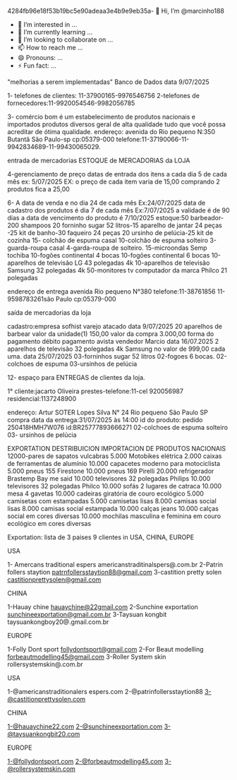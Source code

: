 4284fb96e18f53b19bc5e90adeaa3e4b9e9eb35a- 👋 Hi, I’m @marcinho188
- 👀 I’m interested in ...
- 🌱 I’m currently learning ...
- 💞️ I’m looking to collaborate on ...
- 📫 How to reach me ...
- 😄 Pronouns: ...
- ⚡ Fun fact: ...

<!---
marcinho188/marcinho188 is a ✨ special ✨ repository because its `README.md` (this file) appears on your GitHub profile.
You can click the Preview link to take a look at your changes.
---> "melhorias a serem implementadas" Banco de Dados data 9/07/2025

1- telefones de clientes: 11-37900165-9976546756
2-telefones de fornecedores:11-9920054546-9982056785

3- comércio bom é um estabelecimento de produtos nacionais e importados produtos diversos geral de alta qualidade tudo que você possa acreditar de ótima qualidade.
endereço: avenida do Rio pequeno N:350 Butantã São Paulo-sp cp:05379-000 telefone:11-37190066-11-9942834689-11-99430065029.

entrada de mercadorias ESTOQUE de MERCADORIAS da LOJA

4-gerenciamento de preço 
datas de entrada dos itens a cada dia 5 de cada mês ex: 5/07/2025 EX: o preço de cada item varia de 15,00 comprando 2 produtos fica a 25,00 

6- A data de venda e no dia 24 de cada mês Ex:24/07/2025 data de cadastro dos produtos é dia 7 de cada mês Ex:7/07/2025 a validade é de 90 dias a data de vencimento do produto é  7/10/2025 
estoque:50 barbeador-200 shampoos 20 forninho sugar 52 litros-15 aparelho de jantar 24 peças -25 kit de banho-30 faqueiro 24 peças 20 ursinho de pelúcia-25 kit de cozinha 15- colchão de espuma casal 10-colchão de espuma solteiro 3-guarda-roupa casal 4-garda-roupa de solteiro.
15-microondas Semp tochiba 
10-fogões continental 4 bocas
10-fogões continental 6 bocas 
10-aparelhos de televisão LG 43 polegadas 4k
10-aparelhos de televisão Samsung 32 polegadas 4k
50-monitores tv computador da marca Philco 21 polegadas 



endereço de entrega avenida Rio pequeno N°380 telefone:11-38761856 11-9598783261são Paulo cp:05379-000

saída de mercadorias da loja


cadastro:empresa sofhist varejo atacado
data 9/07/2025 20 aparelhos de barbear valor da unidade(1) 150,00
valor da compra 3.000,00
forma do pagamento débito pagamento avista vendedor Marcio
data 16/07.2025
2 aparelhos de televisão 32 polegadas 4k Samsung no valor de 999,00 cada uma.
data 25/07/2025
03-forninhos sugar 52 litros
02-fogoes 6 bocas.
02-colchoes de espuma 
03-ursinhos de pelúcia 

12- espaço para ENTREGAS de clientes da loja.


1° cliente:jacarto Oliveira prestes-telefone:11-cel 920056987 residencial:1137248900

endereço: Artur SOTER Lopes Silva N° 24 Rio pequeno São Paulo SP 
compra   data da entrega:31/07/2025 às 14:00 id do produto: pedido 250418HMH7W076 id:BR25777893666271
02-colchoes de espuma solteiro 
03- ursinhos de pelúcia 

EXPORTATION DESTRIBUICION IMPORTACION DE PRODUTOS NACIONAIS 
12000-pares de sapatos vulcabras 
5.000 Motobikes elétrica 
2.000 caixas de ferramentas de alumínio 
10.000 capacetes moderno para motociclista 
5.000 pneus 155 Firestone 
10.000 pneus 169 Pirelli 
20.000 refrigerador Brastemp Bay me said 
10.000 televisores 32 polegadas Philips 
10.000 televisores 32 polegadas Philco 
10.000 sofás 2 lugares de catraca 
10.000 mesa 4 gavetas
10.000 cadeiras giratória de couro ecológico 
5.000 camisetas com estampadas
5.000 camisetas lisas
8.000 camisas social lisas
8.000 camisas social estampada 
10.000 calças jeans 
10.000 calças social em cores diversas 
10.000 mochilas masculina e feminina em couro ecológico em cores diversas 

Exportation: lista de 3 paises 9 clientes in USA, CHINA, EUROPE 

USA 

1- Amercans traditional espers americanstraditinalspers@.com.br
2-Patrin follers staytion patrnfollersstaytion88@gmail.com
3-castition pretty solen castitionprettysolen@gmail.com

CHINA

1-Hauay chine hauaychine@22gmail.com
2-Sunchine exportation sunchineexportation@gmail.com.br
3-Taysuan kongbit taysuankongboy20@.gmail.com.br

EUROPE 

1-Folly Dont sport follydontsport@gmail.com
2-For Beaut modelling forbeautmodelling45@gmail.com
3-Roller System skin rollersystemskin@.com.br


USA

1-@americanstraditionalers espers.com
2-@patrinfollersstaytion88
3-@castitionprettysolen.com


CHINA 

1-@hauaychine22.com
2-@sunchineexportation.com
3-@taysuankongbit20.com


EUROPE 

1-@follydontsport.com
2-@forbeautmodelling45.com
3-@rollersystemskin.com










